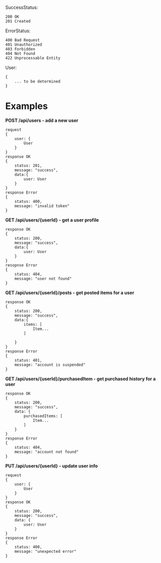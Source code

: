 SuccessStatus:
```
200 OK
201 Created
```
ErrorStatus:
```
400 Bad Request
401 Unauthorized
403 Forbidden
404 Not Found
422 Unprocessable Entity
```
User:
```
{
    ... to be determined
}
```

# Examples ##
**POST /api/users - add a new user**
```
request
{
    user: {
        User
    }
}
response OK
{
    status: 201,
    message: "success",
    data:{
        user: User
    }
}
response Error
{
    status: 400,
    message: "invalid token"
}
```

**GET /api/users/{userId} - get a user profile**
```
response OK
{
    status: 200,
    message: "success",
    data:{
        user: User
    }
}
resopnse Error
{
    status: 404,
    message: "user not found"
}
```

**GET  /api/users/{userId}/posts - get posted items for a user**
```
response OK
{
    status: 200,
    message: "success",
    data:{
        items: [
            Item...
        ]

    }
}
response Error
{
    status: 401,
    message: "account is suspended"
}
```
**GET /api/users/{userId}/purchasedItem - get purchased history for a user**
```
response OK
{
    status: 200,
    message: "success",
    data: {
        purchasedItems: [
            Item...
        ]
    }
}
response Error
{
    status: 404,
    message: "account not found"
}
```

**PUT  /api/users/{userId} - update user info**
```
request 
{
    user: {
        User
    }
}
response OK
{
    status: 200,
    message: "success",
    data: {
        user: User
    }
}
response Error
{
    status: 400,
    message: "unexpected error"
}
```
